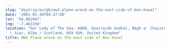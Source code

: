 ```yaml
---
slug: "daytrip/eu/gb/ww2-plane-wreck-on-the-east-side-of-ben-havel"
date: '2001-01-30T04:37:00'
lat: '56.962947'
lng: '-7.463150'
location: "Our Lady of The Sea, A888, Gearraidh Gadhal, Bàgh a' Chaisteil, Na h-Eileanan\
  \ Siar, Alba / Scotland, HS9 5UH, United Kingdom"
title: WW2 Plane wreck on the east side of Ben Havel
---
```



